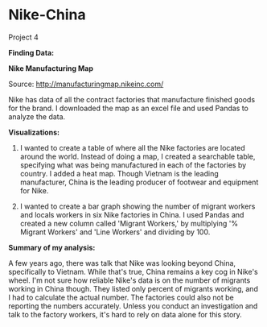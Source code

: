 # Nike-China
 Project 4

**Finding Data:**

**Nike Manufacturing Map**

Source: http://manufacturingmap.nikeinc.com/

Nike has data of all the contract factories that manufacture finished goods for the brand. I downloaded the map as an excel file and used Pandas to analyze the data.

**Visualizations:**

1. I wanted to create a table of where all the Nike factories are located around the world. Instead of doing a map, I created a searchable table, specifying what was being manufactured in each of the factories by country. I added a heat map. Though Vietnam is the leading manufacturer, China is the leading producer of footwear and equipment for Nike.

3. I wanted to create a bar graph showing the number of migrant workers and locals workers in six Nike factories in China. I used Pandas and created a new column called 'Migrant Workers,' by multiplying '% Migrant Workers' and 'Line Workers' and dividing by 100.

**Summary of my analysis:**

A few years ago, there was talk that Nike was looking beyond China, specifically to Vietnam. While that's true, China remains a key cog in Nike's wheel. I'm not sure how reliable Nike's data is on the number of migrants working in China though. They listed only percent of migrants working, and I had to calculate the actual number. The factories could also not be reporting the numbers accurately. Unless you conduct an investigation and talk to the factory workers, it's hard to rely on data alone for this story.